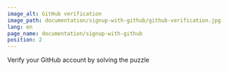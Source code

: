 ```yaml
---
image_alt: GitHub verification
image_path: documentation/signup-with-github/github-verification.jpg
lang: en
page_name: documentation/signup-with-github
position: 2
---
```


Verify your GitHub account by solving the puzzle
